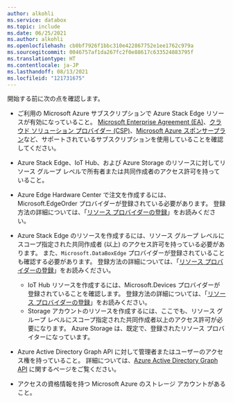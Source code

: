 ```yaml
---
author: alkohli
ms.service: databox
ms.topic: include
ms.date: 06/25/2021
ms.author: alkohli
ms.openlocfilehash: cb0bf7926f1bbc310e422867752e1ee1762c979a
ms.sourcegitcommit: 0046757af1da267fc2f0e88617c633524883795f
ms.translationtype: HT
ms.contentlocale: ja-JP
ms.lasthandoff: 08/13/2021
ms.locfileid: "121731675"
---
```

開始する前に次の点を確認します。

* ご利用の Microsoft Azure サブスクリプションで Azure Stack Edge リソースが有効になっていること。 [Microsoft Enterprise Agreement (EA)](https://azure.microsoft.com/overview/sales-number/)、[クラウド ソリューション プロバイダー (CSP)](/partner-center/azure-plan-lp)、[Microsoft Azure スポンサープラン](https://azure.microsoft.com/offers/ms-azr-0036p/)など、サポートされているサブスクリプションを使用していることを確認してください。
* Azure Stack Edge、IoT Hub、および Azure Storage のリソースに対してリソース グループ レベルで所有者または共同作成者のアクセス許可を持っていること。

* Azure Edge Hardware Center で注文を作成するには、Microsoft.EdgeOrder プロバイダーが登録されている必要があります。 登録方法の詳細については、「[リソース プロバイダーの登録](../articles/databox-online/azure-stack-edge-gpu-manage-access-power-connectivity-mode.md#register-resource-providers)」をお読みください。   
* Azure Stack Edge のリソースを作成するには、リソース グループ レベルにスコープ指定された共同作成者 (以上) のアクセス許可を持っている必要があります。 また、`Microsoft.DataBoxEdge` プロバイダーが登録されていることも確認する必要があります。 登録方法の詳細については、「[リソース プロバイダーの登録](../articles/databox-online/azure-stack-edge-gpu-manage-access-power-connectivity-mode.md#register-resource-providers)」をお読みください。
  * IoT Hub リソースを作成するには、Microsoft.Devices プロバイダーが登録されていることを確認します。 登録方法の詳細については、「[リソース プロバイダーの登録](../articles/databox-online/azure-stack-edge-gpu-manage-access-power-connectivity-mode.md#register-resource-providers)」をお読みください。
  * Storage アカウントのリソースを作成するには、ここでも、リソース グループ レベルにスコープ指定された共同作成者以上のアクセス許可が必要になります。 Azure Storage は、既定で、登録されたリソース プロバイターになっています。
* Azure Active Directory Graph API に対して管理者またはユーザーのアクセス権を持っていること。 詳細については、[Azure Active Directory Graph API](/previous-versions/azure/ad/graph/howto/azure-ad-graph-api-permission-scopes#default-access-for-administrators-users-and-guest-users-) に関するページをご覧ください。
* アクセスの資格情報を持つ Microsoft Azure のストレージ アカウントがあること。